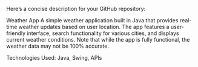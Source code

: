 
Here’s a concise description for your GitHub repository:

Weather App
A simple weather application built in Java that provides real-time weather updates based on user location. The app features a user-friendly interface, search functionality for various cities, and displays current weather conditions. Note that while the app is fully functional, the weather data may not be 100% accurate.

Technologies Used: Java, Swing, APIs
